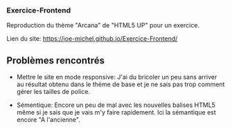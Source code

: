 ### Exercice-Frontend ###
Reproduction du thème "Arcana" de "HTML5 UP" pour un exercice.

Lien du site: https://joe-michel.github.io/Exercice-Frontend/

## Problèmes rencontrés ##

- Mettre le site en mode responsive: J'ai du bricoler un peu sans arriver au résultat obtenu dans le thème de base et je ne sais pas trop comment gérer les tailles de police.

- Sémentique: Encore un peu de mal avec les nouvelles balises HTML5 même si je sais que je vais m'y faire rapidement. Ici la sémantique est encore "A l'ancienne".
